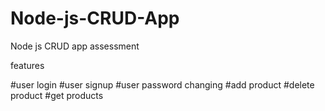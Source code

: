# Node-js-CRUD-App
Node js CRUD app assessment

features

#user login
#user signup
#user password changing
#add product
#delete product
#get products

